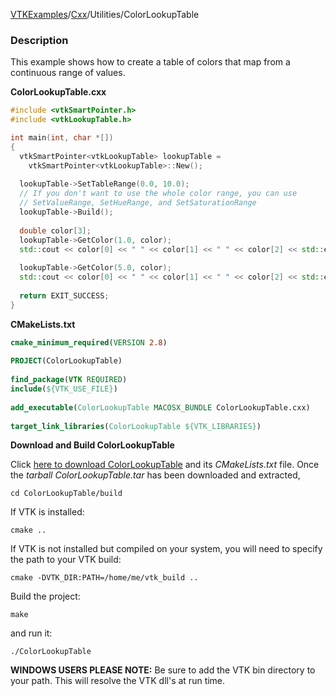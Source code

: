 [VTKExamples](/home/)/[Cxx](/Cxx)/Utilities/ColorLookupTable

### Description
This example shows how to create a table of colors that map from a continuous range of values.

**ColorLookupTable.cxx**
```c++
#include <vtkSmartPointer.h>
#include <vtkLookupTable.h>

int main(int, char *[])
{
  vtkSmartPointer<vtkLookupTable> lookupTable = 
    vtkSmartPointer<vtkLookupTable>::New();
  
  lookupTable->SetTableRange(0.0, 10.0);
  // If you don't want to use the whole color range, you can use
  // SetValueRange, SetHueRange, and SetSaturationRange
  lookupTable->Build();
  
  double color[3];
  lookupTable->GetColor(1.0, color);
  std::cout << color[0] << " " << color[1] << " " << color[2] << std::endl;
  
  lookupTable->GetColor(5.0, color);
  std::cout << color[0] << " " << color[1] << " " << color[2] << std::endl;
  
  return EXIT_SUCCESS;
}
```
**CMakeLists.txt**
```cmake
cmake_minimum_required(VERSION 2.8)
 
PROJECT(ColorLookupTable)
 
find_package(VTK REQUIRED)
include(${VTK_USE_FILE})
 
add_executable(ColorLookupTable MACOSX_BUNDLE ColorLookupTable.cxx)
 
target_link_libraries(ColorLookupTable ${VTK_LIBRARIES})
```

**Download and Build ColorLookupTable**

Click [here to download ColorLookupTable](https://github.com/lorensen/VTKWikiExamplesTarballs/raw/master/ColorLookupTable.tar) and its *CMakeLists.txt* file.
Once the *tarball ColorLookupTable.tar* has been downloaded and extracted,
```
cd ColorLookupTable/build 
```
If VTK is installed:
```
cmake ..
```
If VTK is not installed but compiled on your system, you will need to specify the path to your VTK build:
```
cmake -DVTK_DIR:PATH=/home/me/vtk_build ..
```
Build the project:
```
make
```
and run it:
```
./ColorLookupTable
```
**WINDOWS USERS PLEASE NOTE:** Be sure to add the VTK bin directory to your path. This will resolve the VTK dll's at run time.

